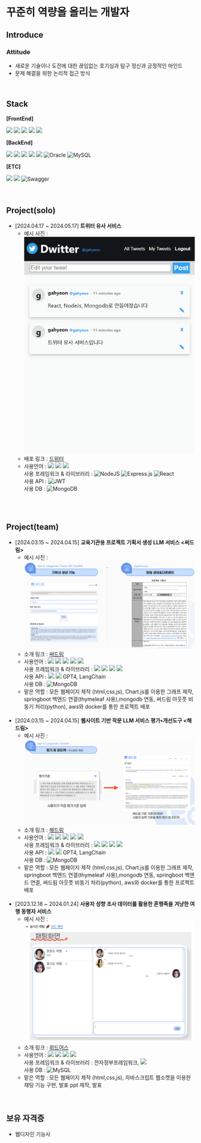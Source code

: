 # 꾸준히 역량을 올리는 개발자

## Introduce

### Attitude

- 새로운 기술이나 도전에 대한 끊임없는 호기심과 탐구 정신과 긍정적인 마인드
- 문제 해결을 위한 논리적 접근 방식

</br>

## Stack

**[FrontEnd]**

<img src="https://img.shields.io/badge/html5-E34F26?style=for-the-badge&logo=html5&logoColor=white"> <img src="https://img.shields.io/badge/css-1572B6?style=for-the-badge&logo=css3&logoColor=white"> <img src="https://img.shields.io/badge/javascript-F7DF1E?style=for-the-badge&logo=javascript&logoColor=black"> <img src="https://img.shields.io/badge/jquery-0769AD?style=for-the-badge&logo=jquery&logoColor=white"> <img src="https://img.shields.io/badge/react-61DAFB?style=for-the-badge&logo=react&logoColor=black">

**[BackEnd]**

<img src="https://img.shields.io/badge/node.js-339933?style=for-the-badge&logo=Node.js&logoColor=white"> <img src="https://img.shields.io/badge/mongoDB-47A248?style=for-the-badge&logo=MongoDB&logoColor=white"> <img src="https://img.shields.io/badge/java-007396?style=for-the-badge&logo=java&logoColor=white"> <img src="https://img.shields.io/badge/springboot-6DB33F?style=for-the-badge&logo=springboot&logoColor=white"> <img src="https://img.shields.io/badge/gradle-02303A?style=for-the-badge&logo=gradle&logoColor=white"> ![Oracle](https://img.shields.io/badge/Oracle-F80000?style=for-the-badge&logo=oracle&logoColor=white) ![MySQL](https://img.shields.io/badge/mysql-4479A1.svg?style=for-the-badge&logo=mysql&logoColor=white)

**[ETC]**

<img src="https://img.shields.io/badge/git-F05032?style=for-the-badge&logo=git&logoColor=white"> <img src="https://img.shields.io/badge/github-181717?style=for-the-badge&logo=github&logoColor=white"> ![Swagger](https://img.shields.io/badge/-Swagger-%23Clojure?style=for-the-badge&logo=swagger&logoColor=white)
</br></br></br>

## Project(solo)
- [2024.04.17 ~ 2024.05.17] **트위터 유사 서비스 <Dwitter>**
  - 예시 사진 : ![드위터](./image/dwitter_cap.png)
  - 배포 링크 : [드위터](https://gahyeondwitter.netlify.app/)
  - 사용언어 : <img src="https://img.shields.io/badge/javascript-F7DF1E?style=for-the-badge&logo=javascript&logoColor=black"> <img src="https://img.shields.io/badge/html5-E34F26?style=for-the-badge&logo=html5&logoColor=white"> <img src="https://img.shields.io/badge/css-1572B6?style=for-the-badge&logo=css3&logoColor=white"></br>
    사용 프레임워크 & 라이브러리 : ![NodeJS](https://img.shields.io/badge/node.js-6DA55F?style=for-the-badge&logo=node.js&logoColor=white) ![Express.js](https://img.shields.io/badge/express.js-%23404d59.svg?style=for-the-badge&logo=express&logoColor=%2361DAFB) ![React](https://img.shields.io/badge/react-%2320232a.svg?style=for-the-badge&logo=react&logoColor=%2361DAFB) </br>
    사용 API : ![JWT](https://img.shields.io/badge/JWT-black?style=for-the-badge&logo=JSON%20web%20tokens) </br>
    사용 DB : ![MongoDB](https://img.shields.io/badge/MongoDB-%234ea94b.svg?style=for-the-badge&logo=mongodb&logoColor=white) </br></br>
</br></br>

## Project(team)
- [2024.03.15 ~ 2024.04.15] **교육기관용 프로젝트 기획서 생성 LLM 서비스 <써드림>**
  - 예시 사진 : ![써드림](./image/써드림예시.png)
  - 소개 링크 : [써드림](https://github.com/Gosegu2024/Surdream)
  - 사용언어 : <img src="https://img.shields.io/badge/java-007396?style=flat-square&logo=java&logoColor=white"/> <img src="https://img.shields.io/badge/Python-3776AB?style=flat-square&logo=Python&logoColor=white"/> <img src="https://img.shields.io/badge/JavaScript-F7DF1E?style=flat-square&logo=javascript&logoColor=black"/> <img src="https://img.shields.io/badge/HTML5-E34F26?style=flat-square&logo=html5&logoColor=white"/> <img src="https://img.shields.io/badge/CSS3-1572B6?style=flat-square&logo=css3&logoColor=white"/></br>
    사용 프레임워크 & 라이브러리 : <img src="https://img.shields.io/badge/SpringBoot-6DB33F?style=flat-square&logo=SpringBoot&logoColor=white"> <img src="https://img.shields.io/badge/Gradle-02303A?style=flat-square&logo=Gradle&logoColor=white"> <img src="https://img.shields.io/badge/Thymeleaf-005F0F?style=flat-square&logo=Thymeleaf&logoColor=white"> <img src="https://img.shields.io/badge/jQuery-0769AD?style=flat-square&logo=jQuery&logoColor=white"> </br>
    사용 API : <img src="https://img.shields.io/badge/fastapi-009688?style=flat-square&logo=fastapi&logoColor=white"> <img src="https://img.shields.io/badge/pypi-3775A9?style=flat-square&logo=pypi&logoColor=white">  GPT4, LangChain </br>
    사용 DB : ![MongoDB](https://img.shields.io/badge/MongoDB-%234ea94b.svg?style=for-the-badge&logo=mongodb&logoColor=white)
  - 맡은 역할 : 모든 웹페이지 제작 (html,css,js), Chart.js를 이용한 그래프 제작, springboot 백엔드 연결(thymeleaf 사용),mongodb 연동, 써드림 아웃풋 비동기 처리(python), aws와 docker를 통한 프로젝트 배포</br></br>
- [2024.03.15 ~ 2024.04.15] **웹사이트 기반 작문 LLM 서비스 평가•개선도구 <해드림>**
  - 예시 사진 : ![해드림](./image/해드림예시.png)
  - 소개 링크 : [해드림](https://github.com/Gosegu2024/Haedream)
  - 사용언어 : <img src="https://img.shields.io/badge/java-007396?style=flat-square&logo=java&logoColor=white"/> <img src="https://img.shields.io/badge/Python-3776AB?style=flat-square&logo=Python&logoColor=white"/> <img src="https://img.shields.io/badge/JavaScript-F7DF1E?style=flat-square&logo=javascript&logoColor=black"/> <img src="https://img.shields.io/badge/HTML5-E34F26?style=flat-square&logo=html5&logoColor=white"/> <img src="https://img.shields.io/badge/CSS3-1572B6?style=flat-square&logo=css3&logoColor=white"/></br>
    사용 프레임워크 & 라이브러리 : <img src="https://img.shields.io/badge/SpringBoot-6DB33F?style=flat-square&logo=SpringBoot&logoColor=white"> <img src="https://img.shields.io/badge/Gradle-02303A?style=flat-square&logo=Gradle&logoColor=white"> <img src="https://img.shields.io/badge/Thymeleaf-005F0F?style=flat-square&logo=Thymeleaf&logoColor=white"> <img src="https://img.shields.io/badge/jQuery-0769AD?style=flat-square&logo=jQuery&logoColor=white"> </br>
    사용 API : <img src="https://img.shields.io/badge/fastapi-009688?style=flat-square&logo=fastapi&logoColor=white"> <img src="https://img.shields.io/badge/pypi-3775A9?style=flat-square&logo=pypi&logoColor=white">  GPT4, LangChain </br>
    사용 DB : ![MongoDB](https://img.shields.io/badge/MongoDB-%234ea94b.svg?style=for-the-badge&logo=mongodb&logoColor=white) </br>
  - 맡은 역할 : 모든 웹페이지 제작 (html,css,js), Chart.js를 이용한 그래프 제작, springboot 백엔드 연결(thymeleaf 사용),mongodb 연동, springboot 백엔드 연결, 써드림 아웃풋 비동기 처리(python), aws와 docker를 통한 프로젝트 배포</br></br>
- [2023.12.18 ~ 2024.01.24] **사용자 성향 조사 데이터를 활용한 혼행족을 겨냥한 여행 동행자 서비스**
  - 예시 사진 : ![위드어스](./image/withus_cap.png)
  - 소개 링크 : [위드어스](https://github.com/2023-SMHRD-IS-AI1/WithusRepo)
  - 사용언어 : <img src="https://img.shields.io/badge/java-007396?style=flat-square&logo=java&logoColor=white"/> <img src="https://img.shields.io/badge/JavaScript-F7DF1E?style=flat-square&logo=javascript&logoColor=black"/> <img src="https://img.shields.io/badge/HTML5-E34F26?style=flat-square&logo=html5&logoColor=white"/> <img src="https://img.shields.io/badge/CSS3-1572B6?style=flat-square&logo=css3&logoColor=white"/></br>
    사용 프레임워크 & 라이브러리 : 전자정부프레임워크, <img src="https://img.shields.io/badge/jQuery-0769AD?style=flat-square&logo=jQuery&logoColor=white"> </br>
    사용 DB : ![MySQL](https://img.shields.io/badge/mysql-4479A1.svg?style=for-the-badge&logo=mysql&logoColor=white)
  - 맡은 역할 : 모든 웹페이지 제작 (html,css,js), 자바스크립트 웹소켓을 이용한 채팅 기능 구현, 발표 ppt 제작, 발표</br></br>
    </br>

## 보유 자격증

- 웹디자인 기능사
